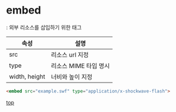 # embed
: 외부 리소스를 삽입하기 위한 태그


속성 | 설명
---|---
src  | 리소스 url 지정
type | 리소스 MIME 타입 명시  
width, height | 너비와 높이 지정


```html
<embed src="example.swf" type="application/x-shockwave-flash">
```



[top](#)
